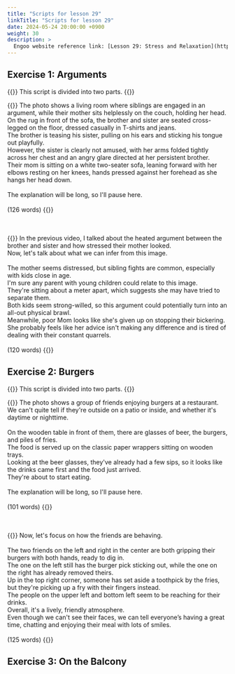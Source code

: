 ```yaml
---
title: "Scripts for lesson 29"
linkTitle: "Scripts for lesson 29"
date: 2024-05-24 20:00:00 +0900
weight: 30
description: >
  Engoo website reference link: [Lesson 29: Stress and Relaxation](https://engoo.com/app/lessons/describing-pictures-intermediate-describing-pictures-stress-and-relaxation/NzD7VkuPEeexG5uEAiobLQ?category_id=P_HriMOnEeifo0O-yMP42w&course_id=ZZasjsOnEeiHZVOMC0VfdA)
---
```


## Exercise 1: Arguments

{{<alert>}}
This script is divided into two parts.
{{</alert>}}

{{<card header="**1st script**">}}
The photo shows a living room where siblings are engaged in an argument, while their mother sits helplessly on the couch, holding her head.<br/>
On the rug in front of the sofa, the brother and sister are seated cross-legged on the floor, dressed casually in T-shirts and jeans. <br/>
The brother is teasing his sister, pulling on his ears and sticking his tongue out playfully.<br/>
However, the sister is clearly not amused, with her arms folded tightly across her chest and an angry glare directed at her persistent brother. <br/>
Their mom is sitting on a white two-seater sofa, leaning forward with her elbows resting on her knees, hands pressed against her forehead as she hangs her head down.<br/>
<br/>
The explanation will be long, so I'll pause here.<br/>
<br/>
(126 words)
{{</card>}}

　

{{<card header="**2nd script**">}}
In the previous video, I talked about the heated argument between the brother and sister and how stressed their mother looked. <br/>
Now, let's talk about what we can infer from this image.<br/>
<br/>
The mother seems distressed, but sibling fights are common, especially with kids close in age. <br/>
I'm sure any parent with young children could relate to this image.<br/>
They're sitting about a meter apart, which suggests she may have tried to separate them. <br/>
Both kids seem strong-willed, so this argument could potentially turn into an all-out physical brawl.<br/>
Meanwhile, poor Mom looks like she's given up on stopping their bickering. <br/>
She probably feels like her advice isn't making any difference and is tired of dealing with their constant quarrels.<br/>
<br/>
(120 words)
{{</card>}}


## Exercise 2: Burgers

{{<alert>}}
This script is divided into two parts.
{{</alert>}}

{{<card header="**1st script**">}}
The photo shows a group of friends enjoying burgers at a restaurant.<br/>
We can't quite tell if they're outside on a patio or inside, and whether it's daytime or nighttime.<br/>
<br/>
On the wooden table in front of them, there are glasses of beer, the burgers, and piles of fries. <br/>
The food is served up on the classic paper wrappers sitting on wooden trays. <br/>
Looking at the beer glasses, they've already had a few sips, so it looks like the drinks came first and the food just arrived. <br/>
They're about to start eating.<br/>
<br/>
The explanation will be long, so I'll pause here.<br/>
<br/>
(101 words)
{{</card>}}

　

{{<card header="**2nd script**">}}
Now, let's focus on how the friends are behaving.<br/>
<br/>
The two friends on the left and right in the center are both gripping their burgers with both hands, ready to dig in. <br/>
The one on the left still has the burger pick sticking out, while the one on the right has already removed theirs. <br/>
Up in the top right corner, someone has set aside a toothpick by the fries, but they're picking up a fry with their fingers instead.<br/>
The people on the upper left and bottom left seem to be reaching for their drinks.<br/>
Overall, it's a lively, friendly atmosphere. <br/>
Even though we can't see their faces, we can tell everyone’s having a great time, chatting and enjoying their meal with lots of smiles.<br/>
<br/>
(125 words)
{{</card>}}


## Exercise 3: On the Balcony

